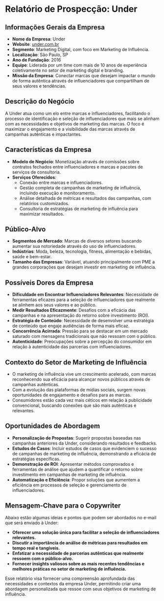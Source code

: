 # Relatório de Prospecção: Under

## Informações Gerais da Empresa
- **Nome da Empresa**: Under
- **Website**: [under.com.br](http://www.under.com.br)
- **Segmento**: Marketing Digital, com foco em Marketing de Influência.
- **Localização**: São Paulo, SP
- **Ano de Fundação**: 2016
- **Equipe**: Liderada por um time com mais de 10 anos de experiência coletivamente no setor de marketing digital e branding.
- **Missão da Empresa**: Conectar marcas que desejam impactar o mundo de forma autêntica através de influenciadores que compartilham de seus valores e tendências.

## Descrição do Negócio
A Under atua como um elo entre marcas e influenciadores, facilitando o processo de identificação e seleção de influenciadores que mais se alinham com as necessidades e objetivos de marketing das marcas. O foco é maximizar o engajamento e a visibilidade das marcas através de campanhas autênticas e impactantes.

## Características da Empresa
- **Modelo de Negócio**: Monetização através de comissões sobre contratos fechados entre influenciadores e marcas e pacotes de serviços de consultoria.
- **Serviços Oferecidos**:
  - Conexão entre marcas e influenciadores.
  - Gestão completa de campanhas de marketing de influência, incluindo execução e monitoramento.
  - Análise detalhada de métricas e resultados das campanhas, com relatórios customizados.
  - Consultoria de estratégias de marketing de influência para maximizar resultados.

## Público-Alvo
- **Segmentos de Mercado**: Marcas de diversos setores buscando aumentar sua notoriedade através do uso de influenciadores.
- **Indústrias**: Moda, beleza, tecnologia, fitness, alimentação e bebidas, saúde e bem-estar.
- **Tamanho das Empresas**: Variável, atuando principalmente com PME a grandes corporações que desejam investir em marketing de influência.

## Possíveis Dores da Empresa
- **Dificuldade em Encontrar Influenciadores Relevantes**: Necessidade de ferramentas eficazes para a seleção de influenciadores que realmente se alinhem aos seus valores e ao público.
- **Medir Resultados Eficazmente**: Desafios com a eficácia das campanhas e na apresentação do retorno sobre investimento (ROI).
- **Estratégia de Conteúdo**: Necessidade de desenvolver uma estratégia de conteúdo que engaje audiências de forma mais eficaz.
- **Concorrência Acirrada**: Pressão para se destacar em um mercado saturado com mensagens tradicionais que não ressoam com o público.
- **Autenticidade**: Preocupações sobre a percepção do consumidor em relação à autenticidade das parcerias com influenciadores.

## Contexto do Setor de Marketing de Influência
- O marketing de influência vive um crescimento acelerado, com marcas reconhecendo sua eficácia para alcançar novos públicos através de campanhas autênticas.
- Com a evolução das plataformas de mídias sociais, surgem novas oportunidades de engajamento e desafios para as marcas.
- Consumidores estão cada vez mais céticos em relação à publicidade convencional, buscando conexões que são mais autênticas e relevantes.

## Oportunidades de Abordagem
- **Personalização de Propostas**: Sugerir propostas baseadas nas campanhas anteriores da Under, considerando resultados e feedbacks.
- **Estudos de Casos**: Incluir estudos de casos que evidenciem o sucesso de campanhas de marketing de influência, demonstrando a eficácia de estratégias específicas.
- **Demonstração de ROI**: Apresentar métodos comprovados e ferramentas de análise que ajudem a quantificar o retorno sobre investimento em campanhas de marketing de influência.
- **Automatização e Eficiência**: Propor soluções que aumentem a eficiência em processos de seleção e gerenciamento de influenciadores.

## Mensagem-Chave para o Copywriter
Abaixo estão algumas ideias e pontos que podem ser abordados no e-mail que será enviado à Under:
- **Oferecer uma solução única para facilitar a seleção de influenciadores relevantes.**
- **Discutir a importância de análise de métricas para resultados em tempo real e tangíveis.**
- **Enfatizar a necessidade de parcerias autênticas que realmente ressoem com o público-alvo.**
- **Fornecer insights valiosos sobre as mais recentes tendências e melhores práticas no setor de marketing de influência.**

Esse relatório visa fornecer uma compreensão aprofundada das necessidades e contextos da empresa Under, permitindo criar uma abordagem personalizada que ressoe com seus objetivos de marketing de influência.